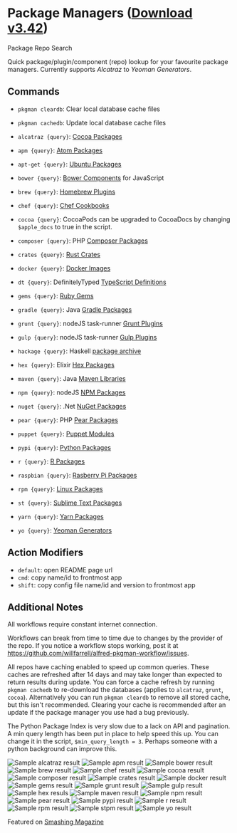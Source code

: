 # Package Managers ([Download v3.42](https://github.com/willfarrell/alfred-pkgman-workflow/releases/download/3.41/Package.Managers.alfredworkflow))

Package Repo Search

Quick package/plugin/component (repo) lookup for your favourite package managers. Currently supports *Alcatraz* to *Yeoman Generators*.

## Commands

* `pkgman cleardb`: Clear local database cache files
* `pkgman cachedb`: Update local database cache files

* `alcatraz {query}`: [Cocoa Packages](http://alcatraz.io/)
* `apm {query}`: [Atom Packages](https://atom.io)
* `apt-get {query}`: [Ubuntu Packages](https://apps.ubuntu.com)
* `bower {query}`: [Bower Components](http://bower.io) for JavaScript
* `brew {query}`: [Homebrew Plugins](http://braumeister.org)
* `chef {query}`: [Chef Cookbooks](https://supermarket.chef.io)
* `cocoa {query}`: CocoaPods can be upgraded to CocoaDocs by changing `$apple_docs` to true in the script.
* `composer {query}`: PHP [Composer Packages](https://packagist.org)
* `crates {query}`: [Rust Crates](https://crates.io)
* `docker {query}`: [Docker Images](http://registry.hub.docker.io)
* `dt {query}`: DefinitelyTyped [TypeScript Definitions](http://definitelytyped.org)
* `gems {query}`: [Ruby Gems](http://rubygems.org)
* `gradle {query}`: Java [Gradle Packages](http://www.gradle.org)
* `grunt {query}`: nodeJS task-runner [Grunt Plugins](http://gruntjs.com)
* `gulp {query}`: nodeJS task-runner [Gulp Plugins](http://gulpjs.com)
* `hackage {query}`: Haskell [package archive](https://hackage.haskell.org)
* `hex {query}`: Elixir [Hex Packages](http://hex.pm)
* `maven {query}`: Java [Maven Libraries](http://mvnrepository.com)
* `npm {query}`: nodeJS [NPM Packages](https://www.npmjs.org)
* `nuget {query}`: .Net [NuGet Packages](http://nuget.org)
* `pear {query}`: PHP [Pear Packages](http://pear.php.net)
* `puppet {query}`: [Puppet Modules](https://forge.puppetlabs.com)
* `pypi {query}`: [Python Packages](https://pypi.python.org)
* `r {query}`: [R Packages](https://www.r-pkg.org/)
* `raspbian {query}`: [Rasberry Pi Packages](http://www.raspbian.org)
* `rpm {query}`: [Linux Packages](http://rpmfind.net)
* `st {query}`: [Sublime Text Packages](https://packagecontrol.io)
* `yarn {query}`: [Yarn Packages](https://yarnpkg.com/lang/en/)
* `yo {query}`: [Yeoman Generators](http://yeoman.io)

## Action Modifiers

* `default`: open README page url
* `cmd`: copy name/id to frontmost app
* `shift`: copy config file name/id and version to frontmost app

## Additional Notes

All workflows require constant internet connection.

Workflows can break from time to time due to changes by the provider of the repo. If you notice a workflow stops working, post it at https://github.com/willfarrell/alfred-pkgman-workflow/issues.

All repos have caching enabled to speed up common queries. These caches are refreshed after 14 days and may take longer than expected to return results during update. You can force a cache refresh by running `pkgman cachedb` to re-download the databases (applies to `alcatraz`, `grunt`, `cocoa`). Alternatively you can run `pkgman cleardb` to remove all stored cache, but this isn't recommended. Clearing your cache is recommended after an update if the package manager you use had a bug previously.

The Python Package Index is very slow due to a lack on API and pagination. A min query length has been put in place to help speed this up. You can change it in the script, `$min_query_length = 3`. Perhaps someone with a python background can improve this.

![][alcatraz]
![][apm]
![][bower]
![][brew]
![][chef]
![][cocoa]
![][composer]
![][crates]
![][docker]
![][gems]
![][grunt]
![][gulp]
![][hex]
![][maven]
![][npm]
![][pear]
![][pypi]
![][r]
![][rpm]
![][st]
![][yo]

Featured on [Smashing Magazine](http://www.smashingmagazine.com/2013/10/25/hidden-productivity-secrets-with-alfred/)

[alcatraz]: ./screenshots/alcatraz.png "Sample alcatraz result"
[apm]: ./screenshots/apm.png "Sample apm result"
[bower]: ./screenshots/bower.png "Sample bower result"
[brew]: ./screenshots/brew.png "Sample brew result"
[chef]: ./screenshots/chef.png "Sample chef result"
[cocoa]: ./screenshots/cocoa.png "Sample cocoa result"
[composer]: ./screenshots/composer.png "Sample composer result"
[crates]: ./screenshots/crates.png "Sample crates result"
[docker]: ./screenshots/docker.png "Sample docker result"
[gems]: ./screenshots/gems.png "Sample gems result"
[grunt]: ./screenshots/grunt.png "Sample grunt result"
[gulp]: ./screenshots/gulp.png "Sample gulp result"
[hex]: ./screenshots/hex.png "Sample hex resuls"
[maven]: ./screenshots/maven.png "Sample maven result"
[npm]: ./screenshots/npm.png "Sample npm result"
[pear]: ./screenshots/pear.png "Sample pear result"
[pypi]: ./screenshots/pypi.png "Sample pypi result"
[r]: ./screenshots/r.png "Sample r result"
[rpm]: ./screenshots/rpm.png "Sample rpm result"
[st]: ./screenshots/stpm.png "Sample stpm result"
[yarn]: ./screenshots/yarn.png "Sample yarn result"
[yo]: ./screenshots/yo.png "Sample yo result"
